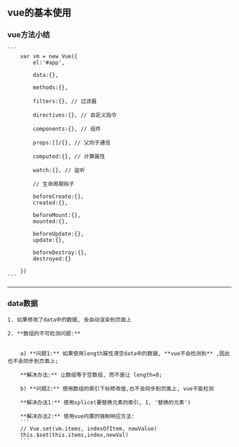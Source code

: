 ##  vue的基本使用

### vue方法小结
    ```
        var vm = new Vue({
            el:'#app', 

            data:{}, 

            methods:{}, 

            filters:{}, // 过滤器

            directives:{}, // 自定义指令

            components:{}, // 组件

            props:[]/{}, // 父向子通信

            computed:{}, // 计算属性
            
            watch:{}, // 监听

            // 生命周期钩子

            beforeCreate:{},
            created:{},

            beforeMount:{},
            mounted:{},

            beforeUpdate:{},
            update:{},

            beforeDestroy:{},
            destroyed:{}

        })
    ```
---
### **data数据**
        
    1. 如果修改了data中的数据, 会自动渲染到页面上

    2. **数组的不可检测问题:**


        a) **问题1:** 如果使用length属性清空data中的数据, **vue不会检测到** ,因此也不会同步到页面上;
        
        **解决办法:** 让数组等于空数组, 而不是让 length=0;

        b) **问题2:** 使用数组的索引下标修改值,也不会同步到页面上, vue不能检测
        
        **解决办法1:** 使用splice(要替换元素的索引, 1, '替换的元素')

        **解决办法2:** 使用vue内置的强制响应方法:
        ```
        // Vue.set(vm.items, indexOfItem, newValue) 
        this.$set(this.items,index,newVal)
        ```

        




